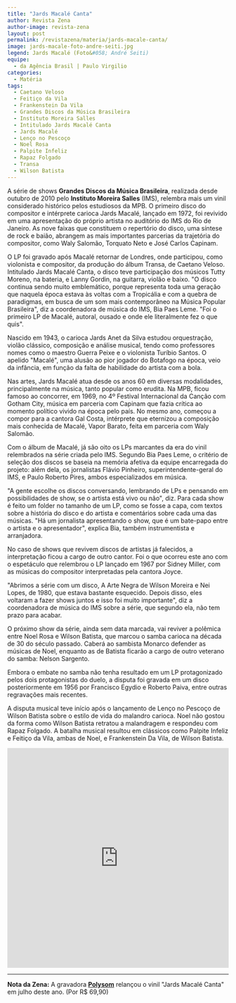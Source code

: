 ```yaml
---
title: "Jards Macalé Canta"
author: Revista Zena
author-image: revista-zena
layout: post
permalink: /revistazena/materia/jards-macale-canta/
image: jards-macale-foto-andre-seiti.jpg
legend: Jards Macalé (Foto&#058; André Seiti)
equipe:
  - da Agência Brasil | Paulo Virgilio
categories:
  - Matéria
tags:
  - Caetano Veloso
  - Feitiço da Vila
  - Frankenstein Da Vila
  - Grandes Discos da Música Brasileira
  - Instituto Moreira Salles
  - Intitulado Jards Macalé Canta
  - Jards Macalé
  - Lenço no Pescoço
  - Noel Rosa
  - Palpite Infeliz
  - Rapaz Folgado
  - Transa
  - Wilson Batista
---
```

A série de shows **Grandes Discos da Música Brasileira**, realizada desde outubro de 2010 pelo **Instituto Moreira Salles** (IMS), relembra mais um vinil considerado histórico pelos estudiosos da MPB. O primeiro disco do compositor e intérprete carioca Jards Macalé, lançado em 1972, foi revivido em uma apresentação do próprio artista no auditório do IMS do Rio de Janeiro. As nove faixas que constituem o repertório do disco, uma síntese de rock e baião, abrangem as mais importantes parcerias da trajetória do compositor, como Waly Salomão, Torquato Neto e José Carlos Capinam.

O LP foi gravado após Macalé retornar de Londres, onde participou, como violonista e compositor, da produção do álbum Transa, de Caetano Veloso. Intitulado Jards Macalé Canta, o disco teve participação dos músicos Tutty Moreno, na bateria, e Lanny Gordin, na guitarra, violão e baixo. "O disco continua sendo muito emblemático, porque representa toda uma geração que naquela época estava às voltas com a Tropicália e com a quebra de paradigmas, em busca de um som mais contemporâneo na Música Popular Brasileira", diz a coordenadora de música do IMS, Bia Paes Leme. "Foi o primeiro LP de Macalé, autoral, ousado e onde ele literalmente fez o que quis".

Nascido em 1943, o carioca Jards Anet da Silva estudou orquestração, violão clássico, composição e análise musical, tendo como professores nomes como o maestro Guerra Peixe e o violonista Turíbio Santos. O apelido "Macalé", uma alusão ao pior jogador do Botafogo na época, veio da infância, em função da falta de habilidade do artista com a bola.

Nas artes, Jards Macalé atua desde os anos 60 em diversas modalidades, principalmente na música, tanto popular como erudita. Na MPB, ficou famoso ao concorrer, em 1969, no 4º Festival Internacional da Canção com Gotham City, música em parceria com Capinam que fazia crítica ao momento político vivido na época pelo país. No mesmo ano, começou a compor para a cantora Gal Costa, intérprete que eternizou a composição mais conhecida de Macalé, Vapor Barato, feita em parceria com Waly Salomão.

Com o álbum de Macalé, já são oito os LPs marcantes da era do vinil relembrados na série criada pelo IMS. Segundo Bia Paes Leme, o critério de seleção dos discos se baseia na memória afetiva da equipe encarregada do projeto: além dela, os jornalistas Flávio Pinheiro, superintendente-geral do IMS, e Paulo Roberto Pires, ambos especializados em música.

"A gente escolhe os discos conversando, lembrando de LPs e pensando em possibilidades de show, se o artista está vivo ou não", diz. Para cada show é feito um folder no tamanho de um LP, como se fosse a capa, com textos sobre a história do disco e do artista e comentários sobre cada uma das músicas. "Há um jornalista apresentando o show, que é um bate-papo entre o artista e o apresentador", explica Bia, também instrumentista e arranjadora.

No caso de shows que revivem discos de artistas já falecidos, a interpretação ficou a cargo de outro cantor. Foi o que ocorreu este ano com o espetáculo que relembrou o LP lançado em 1967 por Sidney Miller, com as músicas do compositor interpretadas pela cantora Joyce.

"Abrimos a série com um disco, A Arte Negra de Wilson Moreira e Nei Lopes, de 1980, que estava bastante esquecido. Depois disso, eles voltaram a fazer shows juntos e isso foi muito importante", diz a coordenadora de música do IMS sobre a série, que segundo ela, não tem prazo para acabar.

O próximo show da série, ainda sem data marcada, vai reviver a polêmica entre Noel Rosa e Wilson Batista, que marcou o samba carioca na década de 30 do século passado. Caberá ao sambista Monarco defender as músicas de Noel, enquanto as de Batista ficarão a cargo de outro veterano do samba: Nelson Sargento.

Embora o embate no samba não tenha resultado em um LP protagonizado pelos dois protagonistas do duelo, a disputa foi gravada em um disco posteriormente em 1956 por Francisco Egydio e Roberto Paiva, entre outras regravações mais recentes.

A disputa musical teve início após o lançamento de Lenço no Pescoço de Wilson Batista sobre o estilo de vida do malandro carioca. Noel não gostou da forma como Wilson Batista retratou a malandragem e respondeu com Rapaz Folgado. A batalha musical resultou em clássicos como Palpite Infeliz e Feitiço da Vila, ambas de Noel, e Frankenstein Da Vila, de Wilson Batista.

<iframe width="100%" height="500px" src="https://www.youtube.com/embed/lwMmV5RDDao" frameborder="0" allowfullscreen></iframe>

---

**Nota da Zena:**
A gravadora **[Polysom][1]** relançou o vinil "Jards Macalé Canta" em julho deste ano. (Por R$ 69,90)

[1]: http://polysom.com.br